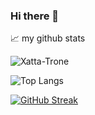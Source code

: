 ### Hi there 👋

<!--
**Xatta-Trone/Xatta-Trone** is a ✨ _special_ ✨ repository because its `README.md` (this file) appears on your GitHub profile.

Here are some ideas to get you started:

- 🔭 I’m currently working on ...
- 🌱 I’m currently learning ...
- 👯 I’m looking to collaborate on ...
- 🤔 I’m looking for help with ...
- 💬 Ask me about ...
- 📫 How to reach me: ...
- 😄 Pronouns: ...
- ⚡ Fun fact: ...
-->


📈 my github stats

<img src="https://github-readme-stats.vercel.app/api?username=Xatta-Trone&show_icons=true&theme=gotham" alt="Xatta-Trone" />

![Top Langs](https://github-readme-stats.vercel.app/api/top-langs/?username=Xatta-Trone&hide=TeX&layout=compact)
  
  
[![GitHub Streak](http://github-readme-streak-stats.herokuapp.com?user=Xatta-Trone&theme=dark&hide_border=true)](https://git.io/streak-stats)
